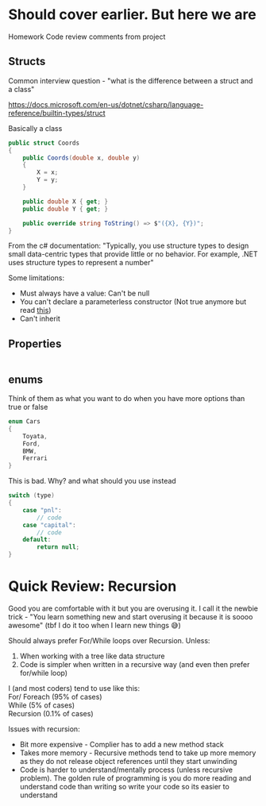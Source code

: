 # Should cover earlier. But here we are
Homework
Code review comments from project

## Structs 
Common interview question - "what is the difference between a struct and a class"

https://docs.microsoft.com/en-us/dotnet/csharp/language-reference/builtin-types/struct

Basically a class
```cs
public struct Coords
{
    public Coords(double x, double y)
    {
        X = x;
        Y = y;
    }

    public double X { get; }
    public double Y { get; }

    public override string ToString() => $"({X}, {Y})";
}
```

From the c# documentation: "Typically, you use structure types to design small data-centric types that provide little or no behavior. For example, .NET uses structure types to represent a number"

Some limitations:
- Must always have a value: Can't be null
- You can't declare a parameterless constructor (Not true anymore but read [this](https://docs.microsoft.com/en-us/dotnet/csharp/language-reference/builtin-types/struct#parameterless-constructors-and-field-initializers))
- Can't inherit


## Properties
```cs


```

## enums
Think of them as what you want to do when you have more options than true or false
```cs
enum Cars
{
    Toyata,
    Ford,
    BMW,
    Ferrari
}
```

This is bad. Why? and what should you use instead
```cs
switch (type)
{
    case "pnl":
        // code
    case "capital":
        // code
    default:
        return null;
}
```

# Quick Review: Recursion
Good you are comfortable with it but you are overusing it. I call it the newbie trick - "You learn something new and start overusing it because it is soooo awesome" (tbf I do it too when I learn new things :sweat_smile:)

Should always prefer For/While loops over Recursion. Unless:
1. When working with a tree like data structure
2. Code is simpler when written in a recursive way (and even then prefer for/while loop)

I (and most coders) tend to use like this:  
For/ Foreach (95% of cases)  
While (5% of cases)  
Recursion (0.1% of cases)  

Issues with recursion: 
- Bit more expensive - Complier has to add a new method stack
- Takes more memory - Recursive methods tend to take up more memory as they do not release object references until they start unwinding
- Code is harder to understand/mentally process (unless recursive problem). The golden rule of programming is you do more reading and understand code than writing so write your code so its easier to understand

